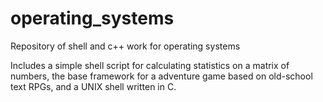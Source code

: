 # operating_systems
Repository of shell and c++ work for operating systems

Includes a simple shell script for calculating statistics on a matrix of numbers, the base framework for a adventure game based on old-school text RPGs, and a UNIX shell written in C.
